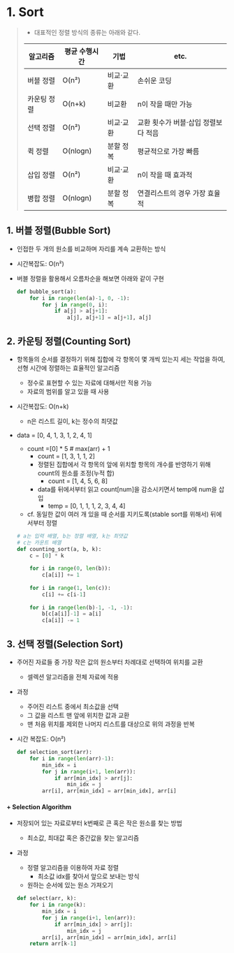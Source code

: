 # 1. Sort

> - 대표적인 정렬 방식의 종류는 아래와 같다.
>
> | 알고리즘    | 평균 수행시간 | 기법      | etc.                                |
> | ----------- | ------------- | --------- | ----------------------------------- |
> | 버블 정렬   | O(n²)         | 비교·교환 | 손쉬운 코딩                         |
> | 카운팅 정렬 | O(n+k)        | 비교환    | n이 작을 때만 가능                  |
> | 선택 정렬   | O(n²)         | 비교·교환 | 교환 횟수가 버블·삽입 정렬보다 적음 |
> | 퀵 정렬     | O(nlogn)      | 분할 정복 | 평균적으로 가장 빠름                |
> | 삽입 정렬   | O(n²)         | 비교·교환 | n이 작을 때 효과적                  |
> | 병합 정렬   | O(nlogn)      | 분할 정복 | 연결리스트의 경우 가장 효율적       |
>
> 



## 1. 버블 정렬(Bubble Sort)

- 인접한 두 개의 원소를 비교하며 자리를 계속 교환하는 방식

- 시간복잡도: O(n²) 

- 버블 정렬을 활용해서 오름차순을 해보면 아래와 같이 구현

  ```python
  def bubble_sort(a):
      for i in range(len(a)-1, 0, -1):
          for j in range(0, i):
              if a[j] > a[j+1]:
                  a[j], a[j+1] = a[j+1], a[j]
  ```



## 2. 카운팅 정렬(Counting Sort)

- 항목들의 순서를 결정하기 위해 집합에 각 항목이 몇 개씩 있는지 세는 작업을 하여, 선형 시간에 정렬하는 효율적인 알고리즘
  - 정수로 표현할 수 있는 자료에 대해서만 적용 가능
  - 자료의 범위를 알고 있을 때 사용

- 시간복잡도: O(n+k)
  - n은 리스트 길이, k는 정수의 최댓값



- data = [0, 4, 1, 3, 1, 2, 4, 1]

  - count =[0] * 5 # max(arr) + 1
    - count = [1, 3, 1, 1, 2]
    - 정렬된 집합에서 각 항목의 앞에 위치할 항목의 개수를 반영하기 위해 count의 원소를 조정(누적 합)
      - count = [1, 4, 5, 6, 8]
    - data를 뒤에서부터 읽고 count[num]을 감소시키면서 temp에 num을 삽입
      - temp = [0, 1, 1, 1, 2, 3, 4, 4]
  - cf. 동일한 값이 여러 개 있을 때 순서를 지키도록(stable sort를 위해서) 뒤에서부터 정렬

  ```python
  # a는 입력 배열, b는 정렬 배열, k는 최댓값
  # c는 카운트 배열
  def counting_sort(a, b, k):
      c = [0] * k
      
      for i in range(0, len(b)):
          c[a[i]] += 1
          
      for i in range(1, len(c)):
          c[i] += c[i-1]
          
      for i in range(len(b)-1, -1, -1):
          b[c[a[i]]-1] = a[i]
          c[a[i]] -= 1
  ```

  

## 3. 선택 정렬(Selection Sort)

- 주어진 자료들 중 가장 작은 값의 원소부터 차례대로 선택하여 위치를 교환

  - 셀렉션 알고리즘을 전체 자료에 적용

- 과정

  - 주어진 리스트 중에서 최소값을 선택
  - 그 값을 리스트 맨 앞에 위치한 값과 교환
  - 맨 처음 위치를 제외한 나머지 리스트를 대상으로 위의 과정을 반복

- 시간 복잡도: O(n²)

  ```python
  def selection_sort(arr):
      for i in range(len(arr)-1):
          min_idx = i
          for j in range(i+1, len(arr)):
              if arr[min_idx] > arr[j]:
                  min_idx = j
          arr[i], arr[min_idx] = arr[min_idx], arr[i]
  ```



#### + Selection Algorithm

- 저장되어 있는 자료로부터 k번째로 큰 혹은 작은 원소를 찾는 방법

  - 최소값, 최대값 혹은 중간값을 찾는 알고리즘

- 과정

  - 정렬 알고리즘을 이용하여 자료 정렬
    - 최소값 idx를 찾아서 앞으로 보내는 방식
  - 원하는 순서에 있는 원소 가져오기

  ```python
  def select(arr, k):
      for i in range(k):
          min_idx = i
          for j in range(i+1, len(arr)):
              if arr[min_idx] > arr[j]:
                  min_idx = j
          arr[i], arr[min_idx] = arr[min_idx], arr[i]
      return arr[k-1]
  ```

  